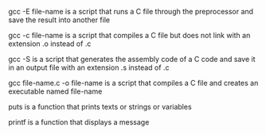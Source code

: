 gcc -E file-name is a script that runs a C file through the preprocessor and save the result into another file

gcc -c file-name is a script that compiles a C file but does not link with an extension .o instead of .c

gcc -S is a script that generates the assembly code of a C code and save it in an output file with an extension .s instead of .c

gcc file-name.c -o file-name is a script that compiles a C file and creates an executable named file-name

puts is a function that prints texts or strings or variables

printf is a function that displays a message



